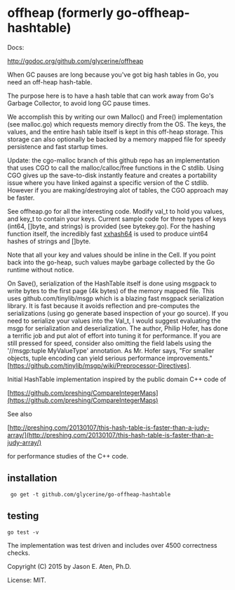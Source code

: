 offheap (formerly go-offheap-hashtable)
====================

Docs:

http://godoc.org/github.com/glycerine/offheap

When GC pauses are long because you've got big hash tables in Go, you need an off-heap hash-table.


 The purpose here is to have a hash table that can work away
 from Go's Garbage Collector, to avoid long GC pause times.

 We accomplish this by writing our own Malloc() and Free() implementation
 (see malloc.go) which requests memory directly from the OS.
 The keys, the values, and the entire hash table itself is kept 
 in this off-heap storage. This storage can also optionally be backed by a memory mapped file for speedy persistence and fast startup times.

Update: the cgo-malloc branch of this github repo has an implementation that uses CGO to
call the malloc/calloc/free functions in the C stdlib. Using CGO 
gives up the save-to-disk instantly feature and creates a portability issue where
you have linked against a specific version of the C stdlib. However if you
are making/destroying alot of tables, the CGO approach may be faster.

 See offheap.go for all the interesting code. Modify val_t to hold
 you values, and key_t to contain your keys. Current sample code
 for three types of keys (int64, []byte, and strings) is provided (see bytekey.go). 
 For the hashing function itself, the incredibly fast [xxhash64](https://github.com/OneOfOne/xxhash) is used to produce uint64 hashes of strings and []byte.

 Note that all your key and values should be inline in the Cell. If you
 point back into the go-heap, such values maybe garbage collected by
 the Go runtime without notice.

 On Save(), serialization of the HashTable itself is done using msgpack to write bytes to the first page (4k bytes) of the memory mapped file. This uses github.com/tinylib/msgp which is a blazing fast msgpack serialization library. It is fast because it avoids reflection and pre-computes the serializations (using go generate based inspection of your go source). If you need to serialize your values into the Val_t, I would suggest evaluating the msgp for serialization and deserialization. The author, Philip Hofer, has done a terrific job and put alot of effort into tuning it for performance. If you are still pressed for speed, consider also omitting the field labels using the '//msgp:tuple MyValueType' annotation. As Mr. Hofer says, "For smaller objects, tuple encoding can yield serious performance improvements." [https://github.com/tinylib/msgp/wiki/Preprocessor-Directives].

 Initial HashTable implementation inspired by the public domain C++ code of

 [https://github.com/preshing/CompareIntegerMaps](https://github.com/preshing/CompareIntegerMaps)

 See also

 [http://preshing.com/20130107/this-hash-table-is-faster-than-a-judy-array/](http://preshing.com/20130107/this-hash-table-is-faster-than-a-judy-array/)

 for performance studies of the C++ code.

installation
------------

     go get -t github.com/glycerine/go-offheap-hashtable

testing
--------

    go test -v


The implementation was test driven and includes over 4500 correctness checks.

Copyright (C) 2015 by Jason E. Aten, Ph.D.

License: MIT.